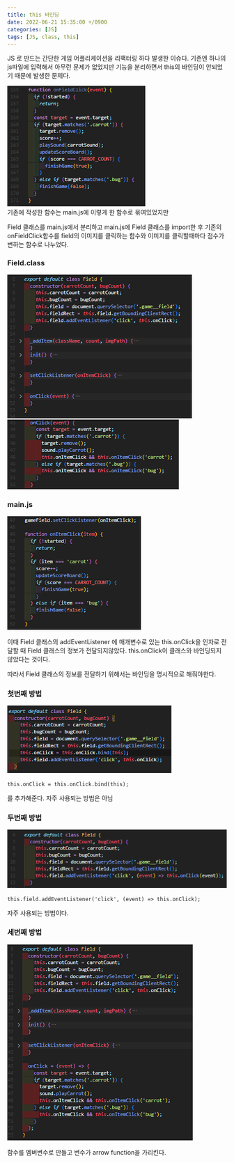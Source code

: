 ```yaml
---
title: this 바인딩
date: 2022-06-21 15:35:00 +/0900
categories: [JS]
tags: [JS, class, this]    
---
```


JS 로 만드는 간단한 게임 어플리케이션을 리팩터링 하다 발생한 이슈다. 
기존엔 하나의 js파일에 입력해서 아무런 문제가 없었지만 기능을 분리하면서 this의 바인딩이 안되었기 때문에 발생한 문제다.

![기존의 onFieldClick funciton](/assets/img/onFieldClick_function.png)
<br>
기존에 작성한 함수는 main.js에 이렇게 한 함수로 묶여있었지만

Field 클래스를 main.js에서 분리하고 main.js에 Field 클래스를 import한 후
기존의 onFieldClick함수를  field의 이미지를 클릭하는 함수와 이미지를 클릭할때마다 점수가 변하는 함수로 나누었다.

### Field.class
 ![Field 클래스 constructor와](/assets/img/Field_class.png)
 ![Field 클래스의 onClick funciton](/assets/img/onClick_func.png)
 
### main.js
 ![main.js 의 onItemClick funciton](/assets/img/onItemClick_func.png)
 
이때 Field 클래스의 addEventListener 에 매개변수로 있는 this.onClick을 인자로 전달할 때 Field 클래스의 정보가 전달되지않았다.
this.onClick이 클래스와 바인딩되지 않았다는 것이다.

따라서 Field 클래스의 정보를 전달하기 위해서는 바인딩을 명시적으로 해줘야한다.

### 첫번째 방법

 ![Field클래스에 bind(this)를 작성한다.](/assets/img/use_bind_func.png)
 ```
 this.onClick = this.onClick.bind(this);
 ```
 를 추가해준다. 자주 사용되는 방법은 아님
 
### 두번째 방법

 ![arrow function을 사용함](/assets/img/arrow_func_binding.png)

 ```
 this.field.addEventListener('click', (event) => this.onClick);
 ```
자주 사용되는 방법이다.


### 세번째 방법

![함수를 변수로 만듦](/assets/img/onClick_variable.png)

함수를 멤버변수로 만들고 변수가 arrow function을 가리킨다.

